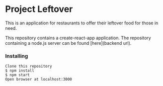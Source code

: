# Project Leftover

This is an application for restaurants to offer their leftover food for those in need.

This repository contains a create-react-app application. The repository containing a node.js server can be found [here](backend url).


### Installing


```
Clone this repository
$ npm install
$ npm start
Open browser at localhost:3000
```






